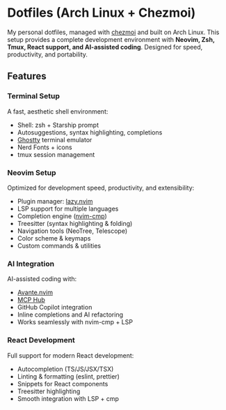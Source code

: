 # Dotfiles (Arch Linux + Chezmoi)

My personal dotfiles, managed with [chezmoi](https://www.chezmoi.io/) and built on Arch Linux. This setup provides a complete development environment with **Neovim, Zsh, Tmux, React support, and AI-assisted coding**. Designed for speed, productivity, and portability.

## Features

### Terminal Setup

A fast, aesthetic shell environment:

- Shell: zsh + Starship prompt
- Autosuggestions, syntax highlighting, completions
- [Ghostty](https://ghostty.org/) terminal emulator
- Nerd Fonts + icons
- tmux session management

### Neovim Setup

Optimized for development speed, productivity, and extensibility:

- Plugin manager: [lazy.nvim](https://github.com/folke/lazy.nvim)
- LSP support for multiple languages
- Completion engine ([nvim-cmp](https://github.com/hrsh7th/nvim-cmp))
- Treesitter (syntax highlighting & folding)
- Navigation tools (NeoTree, Telescope)
- Color scheme & keymaps
- Custom commands & utilities

### AI Integration

AI-assisted coding with:

- [Avante.nvim](https://github.com/yetone/avante.nvim)
- [MCP Hub](https://github.com/ravitemer/mcphub.nvim)
- GitHub Copilot integration
- Inline completions and AI refactoring
- Works seamlessly with nvim-cmp + LSP

### React Development

Full support for modern React development:

- Autocompletion (TS/JS/JSX/TSX)
- Linting & formatting (eslint, prettier)
- Snippets for React components
- Treesitter highlighting
- Smooth integration with LSP + cmp
